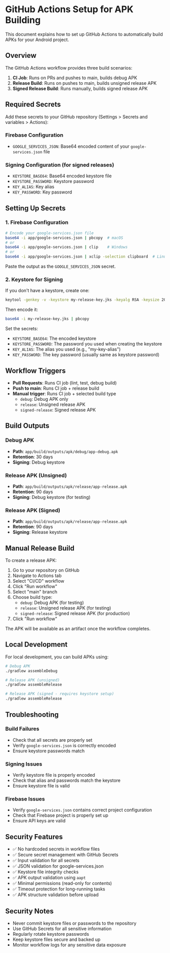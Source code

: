 # GitHub Actions Setup for APK Building

This document explains how to set up GitHub Actions to automatically build APKs for your Android project.

## Overview

The GitHub Actions workflow provides three build scenarios:

1. **CI Job**: Runs on PRs and pushes to main, builds debug APK
2. **Release Build**: Runs on pushes to main, builds unsigned release APK
3. **Signed Release Build**: Runs manually, builds signed release APK

## Required Secrets

Add these secrets to your GitHub repository (Settings > Secrets and variables > Actions):

### Firebase Configuration
- `GOOGLE_SERVICES_JSON`: Base64 encoded content of your `google-services.json` file

### Signing Configuration (for signed releases)
- `KEYSTORE_BASE64`: Base64 encoded keystore file
- `KEYSTORE_PASSWORD`: Keystore password
- `KEY_ALIAS`: Key alias
- `KEY_PASSWORD`: Key password

## Setting Up Secrets

### 1. Firebase Configuration

```bash
# Encode your google-services.json file
base64 -i app/google-services.json | pbcopy  # macOS
# or
base64 -i app/google-services.json | clip    # Windows
# or
base64 -i app/google-services.json | xclip -selection clipboard  # Linux
```

Paste the output as the `GOOGLE_SERVICES_JSON` secret.

### 2. Keystore for Signing

If you don't have a keystore, create one:

```bash
keytool -genkey -v -keystore my-release-key.jks -keyalg RSA -keysize 2048 -validity 10000 -alias my-key-alias
```

Then encode it:

```bash
base64 -i my-release-key.jks | pbcopy
```

Set the secrets:
- `KEYSTORE_BASE64`: The encoded keystore
- `KEYSTORE_PASSWORD`: The password you used when creating the keystore
- `KEY_ALIAS`: The alias you used (e.g., "my-key-alias")
- `KEY_PASSWORD`: The key password (usually same as keystore password)

## Workflow Triggers

- **Pull Requests**: Runs CI job (lint, test, debug build)
- **Push to main**: Runs CI job + release build
- **Manual trigger**: Runs CI job + selected build type
  - `debug`: Debug APK only
  - `release`: Unsigned release APK
  - `signed-release`: Signed release APK

## Build Outputs

### Debug APK
- **Path**: `app/build/outputs/apk/debug/app-debug.apk`
- **Retention**: 30 days
- **Signing**: Debug keystore

### Release APK (Unsigned)
- **Path**: `app/build/outputs/apk/release/app-release.apk`
- **Retention**: 90 days
- **Signing**: Debug keystore (for testing)

### Release APK (Signed)
- **Path**: `app/build/outputs/apk/release/app-release.apk`
- **Retention**: 90 days
- **Signing**: Release keystore

## Manual Release Build

To create a release APK:

1. Go to your repository on GitHub
2. Navigate to Actions tab
3. Select "CI/CD" workflow
4. Click "Run workflow"
5. Select "main" branch
6. Choose build type:
   - `debug`: Debug APK (for testing)
   - `release`: Unsigned release APK (for testing)
   - `signed-release`: Signed release APK (for production)
7. Click "Run workflow"

The APK will be available as an artifact once the workflow completes.

## Local Development

For local development, you can build APKs using:

```bash
# Debug APK
./gradlew assembleDebug

# Release APK (unsigned)
./gradlew assembleRelease

# Release APK (signed - requires keystore setup)
./gradlew assembleRelease
```

## Troubleshooting

### Build Failures
- Check that all secrets are properly set
- Verify `google-services.json` is correctly encoded
- Ensure keystore passwords match

### Signing Issues
- Verify keystore file is properly encoded
- Check that alias and passwords match the keystore
- Ensure keystore file is valid

### Firebase Issues
- Verify `google-services.json` contains correct project configuration
- Check that Firebase project is properly set up
- Ensure API keys are valid

## Security Features

- ✅ No hardcoded secrets in workflow files
- ✅ Secure secret management with GitHub Secrets
- ✅ Input validation for all secrets
- ✅ JSON validation for google-services.json
- ✅ Keystore file integrity checks
- ✅ APK output validation using `aapt`
- ✅ Minimal permissions (read-only for contents)
- ✅ Timeout protection for long-running tasks
- ✅ APK structure validation before upload

## Security Notes

- Never commit keystore files or passwords to the repository
- Use GitHub Secrets for all sensitive information
- Regularly rotate keystore passwords
- Keep keystore files secure and backed up
- Monitor workflow logs for any sensitive data exposure
